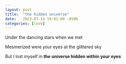```yaml
---
layout: post
title:  "the hidden universe"
date:   2023-07-14 19:01:00 -0500
categories: [love]
---
```

Under the dancing stars when we met

Mesmerized were your eyes at the glittered sky

But I lost myself in **the universe hidden within your eyes**